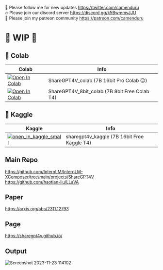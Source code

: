 🐣 Please follow me for new updates https://twitter.com/camenduru <br />
🔥 Please join our discord server https://discord.gg/k5BwmmvJJU <br />
🥳 Please join my patreon community https://patreon.com/camenduru <br />

# 🚦 WIP 🚦

## 🦒 Colab

| Colab | Info
| --- | --- |
[![Open In Colab](https://colab.research.google.com/assets/colab-badge.svg)](https://colab.research.google.com/github/camenduru/ShareGPT4V-colab/blob/main/ShareGPT4V_colab.ipynb) | ShareGPT4V_colab (7B 16bit Pro Colab 😐)
[![Open In Colab](https://colab.research.google.com/assets/colab-badge.svg)](https://colab.research.google.com/github/camenduru/ShareGPT4V-colab/blob/main/ShareGPT4V_8bit_colab.ipynb) | ShareGPT4V_8bit_colab (7B 8bit Free Colab T4)

## 🦆 Kaggle

| Kaggle | Info
| --- | --- |
[![open_in_kaggle_small](https://user-images.githubusercontent.com/54370274/228924833-17316feb-d0fe-4249-90ba-682930ba11e5.svg)](https://kaggle.com/camenduru/sharegpt4v) | sharegpt4v_kaggle (7B 16bit Free Kaggle T4)

## Main Repo
https://github.com/InternLM/InternLM-XComposer/tree/main/projects/ShareGPT4V <br />
https://github.com/haotian-liu/LLaVA <br />

## Paper
https://arxiv.org/abs/2311.12793

## Page
https://sharegpt4v.github.io/

## Output
![Screenshot 2023-11-23 114102](https://github.com/camenduru/ShareGPT4V-colab/assets/54370274/3acfa3c6-19c2-40dd-9252-f807c0a08a16)

